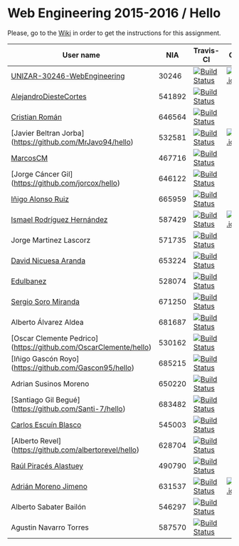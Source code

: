 # Web Engineering 2015-2016 / Hello

Please, go to the [Wiki](https://github.com/UNIZAR-30246-WebEngineering/hello/wiki) in order to get the instructions for this assignment.


User name | NIA | Travis-CI|CodeCov|Heroku|Score
----------|-----|----------|-------|------|-----------
[UNIZAR-30246-WebEngineering](https://github.com/UNIZAR-30246-WebEngineering/hello) |30246 | [![Build Status](https://travis-ci.org/UNIZAR-30246-WebEngineering/hello.svg)](https://travis-ci.org/UNIZAR-30246-WebEngineering/hello) | [![codecov.io](http://codecov.io/github/UNIZAR-30246-WebEngineering/hello/coverage.svg?branch=master)](http://codecov.io/github/UNIZAR-30246-WebEngineering/hello?branch=master) | [App](https://uz-30246-webengineering-hello.herokuapp.com)
[AlejandroDiesteCortes](https://github.com/AlejandroDiesteCortes/hello) | 541892 | [![Build Status](https://travis-ci.org/AlejandroDiesteCortes/hello.svg)](https://travis-ci.org/AlejandroDiesteCortes/hello)
[Cristian Román](https://github.com/khmDEV/hello) |646564 | [![Build Status](https://travis-ci.org/khmDEV/hello.svg)](https://travis-ci.org/khmDEV/hello)
[Javier Beltran Jorba] (https://github.com/MrJavo94/hello) | 532581 | [![Build Status](https://travis-ci.org/MrJavo94/hello.svg)](https://travis-ci.org/MrJavo94/hello) |  [![codecov.io](http://codecov.io/github/MrJavo94/hello/coverage.svg?branch=master)](http://codecov.io/github/MrJavo94/hello?branch=master) | [App](http://hello-application.herokuapp.com/)
[MarcosCM](https://github.com/MarcosCM/hello) | 467716 | [![Build Status](https://travis-ci.org/MarcosCM/hello.svg)](https://travis-ci.org/MarcosCM/hello)
[Jorge Cáncer Gil] (https://github.com/jorcox/hello) | 646122 | [![Build Status](https://travis-ci.org/jorcox/hello.svg)](https://travis-ci.org/jorcox/hello)
[Iñigo Alonso Ruiz](https://github.com/shathe/hello)| 665959 | [![Build Status](https://travis-ci.org/Shathe/hello.svg)](https://travis-ci.org/Shathe/hello)
[Ismael Rodríguez Hernández](https://github.com/ismaro3/hello)| 587429 | [![Build Status](https://travis-ci.org/ismaro3/hello.svg)](https://travis-ci.org/ismaro3/hello) | [![codecov.io](http://codecov.io/github/ismaro3/hello/coverage.svg?branch=master)](http://codecov.io/github/ismaro3/hello?branch=master)  | [App](http://ismaro3-hello.herokuapp.com/) | :gift:
Jorge Martinez Lascorz | 571735 | [![Build Status](https://travis-ci.org/JorgeCoke/hello.svg)](https://travis-ci.org/JorgeCoke/hello)
[David Nicuesa Aranda](https://travis-ci.org/Nicu1309/hello) | 653224 | [![Build Status](https://travis-ci.org/Nicu1309/hello.svg)](https://travis-ci.org/Nicu1309/hello)
[EduIbanez](https://github.com/EduIbanez/hello) | 528074 | [![Build Status](https://travis-ci.org/EduIbanez/hello.svg)](https://travis-ci.org/EduIbanez/hello)
[Sergio Soro Miranda](https://github.com/teruyi/hello) | 671250 | [![Build Status](https://travis-ci.org/teruyi/hello.svg)](https://travis-ci.org/teruyi/hello)
Alberto Álvarez Aldea | 681687 | [![Build Status](https://travis-ci.org/albert17/hello.svg)](https://travis-ci.org/albert17/hello)
[Oscar Clemente Pedrico] (https://github.com/OscarClemente/hello) | 530162 | [![Build Status](https://travis-ci.org/OscarClemente/hello.svg)](https://travis-ci.org/OscarClemente/hello)
[Iñigo Gascón Royo] (https://github.com/Gascon95/hello) | 685215 | [![Build Status](https://travis-ci.org/Gascon95/hello.svg)](https://travis-ci.org/Gascon95/hello)
Adrian Susinos Moreno | 650220 | [![Build Status](https://travis-ci.org/ader9/hello.svg)](https://travis-ci.org/ader9/hello)
[Santiago Gil Begué] (https://github.com/Santi-7/hello) | 683482 | [![Build Status](https://travis-ci.org/Santi-7/hello.svg)](https://travis-ci.org/Santi-7/hello)
[Carlos Escuín Blasco](https://github.com/xarlieskin/hello) | 545003 | [![Build Status](https://travis-ci.org/xarlieskin/hello.svg)](https://travis-ci.org/xarlieskin/hello)
[Alberto Revel] (https://github.com/albertorevel/hello) | 628704 | [![Build Status](https://travis-ci.org/albertorevel/hello.svg)](https://travis-ci.org/albertorevel/hello)
[Raúl Piracés Alastuey](https://github.com/piraces/hello) | 490790 | [![Build Status](https://travis-ci.org/piraces/hello.svg)](https://travis-ci.org/piraces/hello)
[Adrián Moreno Jimeno](https://github.com/Adriem/hello) | 631537 | [![Build Status](https://travis-ci.org/Adriem/hello.svg)](https://travis-ci.org/Adriem/hello) | [![codecov.io](http://codecov.io/github/UNIZAR-30246-WebEngineering/hello/coverage.svg?branch=master)](http://codecov.io/github/UNIZAR-30246-WebEngineering/hello?branch=master) | |:gift:
Alberto Sabater Bailón | 546297 | [![Build Status](https://travis-ci.org/asabater94/hello.svg)](https://travis-ci.org/asabater94/hello)
Agustin Navarro Torres | 587570 | [![Build Status](https://travis-ci.org/SirBargus/hello.svg)](https://travis-ci.org/SirBargus/hello)
